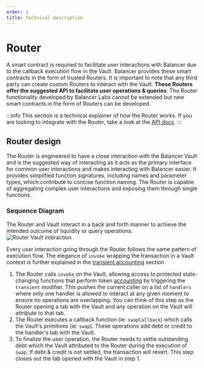 ```yaml
---
order: 1
title: Technical description
---
```


# Router
A smart contract is required to facilitate user interactions with Balancer due to the callback execution flow in the Vault. Balancer provides these smart contracts in the form of trusted Routers. It is important to note that any third party can create custom Routers to interact with the Vault. **These Routers offer the suggested API to facilitate user operations & queries**. The Router functionality developed by Balancer Labs cannot be extended but new smart contracts in the form of Routers can be developed.

:::info
This section is a technical explainer of how the Router works. If you are looking to integrate with the Router, take a look at the [API docs](./overview.md).
:::

## Router design

The Router is engineered to have a close interaction with the Balancer Vault and is the suggested way of interacting as it acts as the primary interface for common user interactions and makes interacting with Balancer easier. It provides simplified function signatures, including names and parameter types, which contribute to concise function naming. The Router is capable of aggregating complex user interactions and exposing them through single functions.

### Sequence Diagram
The Router and Vault interact in a back and forth manner to achieve the intended outcome of liquidity or query operations.
![Router Vault interaction](/images/router-vault.png)

Every user interaction going through the Router follows the same pattern of execution flow. The elegance of `invoke` wrapping the transaction in a Vault context is further explained in the [transient accounting](../vault/features/transient-accounting.md) section

1. The Router calls `invoke` on the Vault, allowing access to protected state-changing functions that perform token [accounting](../vault/features/transient-accounting.md) by triggering the `transient` modifier. This pushes the current caller on a list of `handlers` where only one handler is allowed to interact at any given moment to ensure no operations are overlapping. You can think of this step as the Router opening a tab with the Vault and any operation on the Vault will attribute to that tab.
2. The Router executes a callback function (ie: `swapCallback`) which calls the Vault's primitives (ie: `swap`). These operations add debt or credit to the handler's tab with the Vault. 
3. To finalize the user operation, the Router needs to settle outstanding debt which the Vault attributed to the Router during the execution of `swap`. If debt & credit is not settled, the transaction will revert. This step closes out the tab opened with the Vault in step 1.

